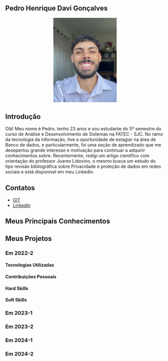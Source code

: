 ## Pedro Henrique Davi Gonçalves
<p align="center">
  <img src="./Arquivos/Foto-portifolio.jpg" width="200"/>
</p>

## Introdução
Olá! Meu nome é Pedro, tenho 23 anos e sou estudante do 5º semestre do curso de Análise e Desenvolvimento de Sistemas na FATEC - SJC. No ramo da tecnologia da informação, tive a oportunidade de estagiar na área de Banco de dados, e particularmente, foi uma seção de aprendizado que me desepertou grande interesse e motivação para continuar a adquirir conhecimentos sobre.
Recentemente, redigi um artigo científico com orientação do professor Joares Lidovino, o mesmo busca um estudo do tipo revisão bibliográfica sobre Privacidade e proteção de dados em redes sociais e está disponível em meu Linkedin.


## Contatos
* [GIT]([https://www.git.com](https://github.com/PedrohDavi))
* [LinkedIn]([https://www.linkedin.com](https://www.linkedin.com/in/pedrohdavi))

## Meus Principais Conhecimentos



## Meus Projetos

### Em 2022-2

#### Tecnologias Utilizadas

#### Contribuições Pessoais

#### Hard Skills

#### Soft Skills

### Em 2023-1

### Em 2023-2

### Em 2024-1

### Em 2024-2
